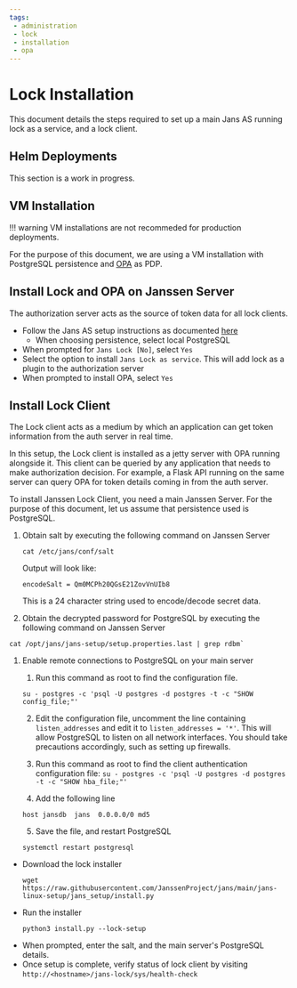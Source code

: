 ```yaml
---
tags:
 - administration
 - lock
 - installation
 - opa
---
```


# Lock Installation

This document details the steps required to set up a main Jans AS running lock 
as a service, and a lock client. 

## Helm Deployments

This section is a work in progress.

## VM Installation

!!! warning
    VM installations are not recommeded for production deployments.

For the purpose of this document, we are using a VM installation 
with PostgreSQL persistence and [OPA](https://www.openpolicyagent.org/) as PDP.

## Install Lock and OPA on Janssen Server

The authorization server acts as the source of token data for all lock clients.

- Follow the Jans AS setup instructions as documented [here](https://docs.jans.io/head/admin/install/)
  - When choosing persistence, select local PostgreSQL
- When prompted for `Jans Lock [No]`, select `Yes`
- Select the option to install `Jans Lock as service`. This will add lock as a 
plugin to the authorization server
- When prompted to install OPA, select `Yes`

## Install Lock Client

The Lock client acts as a medium by which an application can get token 
information from the auth server in real time. 

In this setup, the Lock client 
is installed as a jetty server with OPA running alongside it. This client
can be queried by any application that needs to make authorization decision.
For example, a Flask API 
running on the same server can query OPA for token details coming in from the 
auth server.

To install Janssen Lock Client, you need a main Janssen Server. For the purpose
of this document, let us assume that persistence used is PostgreSQL.

1. Obtain salt by executing the following command on Janssen Server 
   ```shell
   cat /etc/jans/conf/salt
   ``` 
   Output will look like: 
   ```text
   encodeSalt = Qm0MCPh20QGsE21ZovVnUIb8
   ```
    This is a 24 character string used to encode/decode secret data.

1. Obtain the decrypted password for PostgreSQL by executing the following command on Janssen Server
  ```shell
  cat /opt/jans/jans-setup/setup.properties.last | grep rdbm`
  ```
1. Enable remote connections to PostgreSQL on your main server

     1. Run this command as root to find the configuration file.
     ```shell
     su - postgres -c 'psql -U postgres -d postgres -t -c "SHOW config_file;"'
     ```
   
     2. Edit the configuration file, uncomment the line containing 
     `listen_addresses` and edit it to `listen_addresses = '*'`. 
     This will allow PostgreSQL to listen on all network interfaces. 
     You should take precautions accordingly, such as setting up firewalls.
   
     3. Run this command as root to find the client authentication configuration file: `su - postgres -c 'psql -U postgres -d postgres -t -c "SHOW hba_file;"'`

     4. Add the following line
     ```text
     host jansdb  jans  0.0.0.0/0 md5
     ```

     5. Save the file, and restart PostgreSQL
     ```shell
     systemctl restart postgresql
     ```
   
- Download the lock installer
  ```shell
  wget https://raw.githubusercontent.com/JanssenProject/jans/main/jans-linux-setup/jans_setup/install.py
  ```
- Run the installer
  ```shell
  python3 install.py --lock-setup
  ```
- When prompted, enter the salt, and the main server's PostgreSQL details. 
- Once setup is complete, verify status of lock client by visiting `http://<hostname>/jans-lock/sys/health-check`
